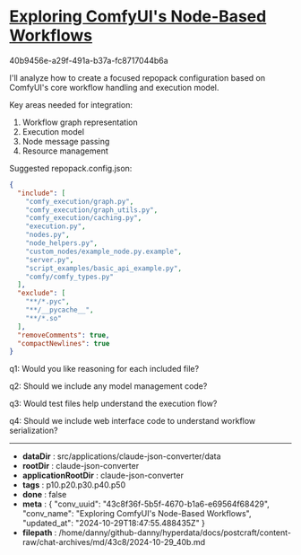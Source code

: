 # [Exploring ComfyUI's Node-Based Workflows](https://claude.ai/chat/43c8f36f-5b5f-4670-b1a6-e69564f68429)

40b9456e-a29f-491a-b37a-fc8717044b6a

 I'll analyze how to create a focused repopack configuration based on ComfyUI's core workflow handling and execution model.

Key areas needed for integration:
1. Workflow graph representation
2. Execution model
3. Node message passing
4. Resource management

Suggested repopack.config.json:
```json
{
  "include": [
    "comfy_execution/graph.py",
    "comfy_execution/graph_utils.py", 
    "comfy_execution/caching.py",
    "execution.py",
    "nodes.py",
    "node_helpers.py",
    "custom_nodes/example_node.py.example",
    "server.py",
    "script_examples/basic_api_example.py",
    "comfy/comfy_types.py"
  ],
  "exclude": [
    "**/*.pyc",
    "**/__pycache__",
    "**/*.so"
  ],
  "removeComments": true,
  "compactNewlines": true
}
```

q1: Would you like reasoning for each included file?

q2: Should we include any model management code?

q3: Would test files help understand the execution flow?

q4: Should we include web interface code to understand workflow serialization?

---

* **dataDir** : src/applications/claude-json-converter/data
* **rootDir** : claude-json-converter
* **applicationRootDir** : claude-json-converter
* **tags** : p10.p20.p30.p40.p50
* **done** : false
* **meta** : {
  "conv_uuid": "43c8f36f-5b5f-4670-b1a6-e69564f68429",
  "conv_name": "Exploring ComfyUI's Node-Based Workflows",
  "updated_at": "2024-10-29T18:47:55.488435Z"
}
* **filepath** : /home/danny/github-danny/hyperdata/docs/postcraft/content-raw/chat-archives/md/43c8/2024-10-29_40b.md